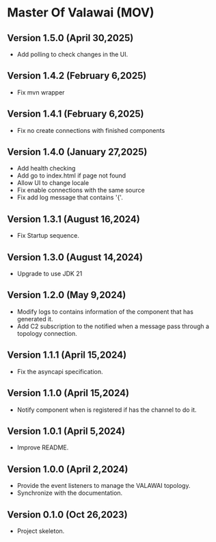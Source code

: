 # Master Of Valawai (MOV)


## Version 1.5.0 (April 30,2025)

 - Add polling to check changes in the UI.
 

## Version 1.4.2 (February 6,2025)

 - Fix mvn wrapper
 
 
## Version 1.4.1 (February 6,2025)

 - Fix no create connections with finished components
 
 
## Version 1.4.0 (January 27,2025)

 - Add health checking
 - Add go to index.html if page not found
 - Allow UI to change locale
 - Fix enable connections with the same source
 - Fix add log message that contains '{'.


## Version 1.3.1 (August 16,2024)

 - Fix Startup sequence.


## Version 1.3.0 (August 14,2024)

 - Upgrade to use JDK 21


## Version 1.2.0 (May 9,2024)

 - Modify logs to contains information of the component that has generated it.
 - Add C2 subscription to the notified when a message pass through
  a topology connection.


## Version 1.1.1 (April 15,2024)

 - Fix the asyncapi specification.


## Version 1.1.0 (April 15,2024)

 - Notify component when is registered if has the channel to do it.
 

## Version 1.0.1 (April 5,2024)

 - Improve README.
 

## Version 1.0.0 (April 2,2024)

 - Provide the event listeners to manage the VALAWAI topology.
 - Synchronize with the documentation.


## Version 0.1.0 (Oct 26,2023)

 - Project skeleton.
